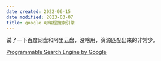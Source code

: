 ```yaml
---
date created: 2022-06-15
date modified: 2023-03-07
title: google 可编程搜索引擎
---
```


试了一下百度网盘和阿里云盘，没啥用，资源匹配出来的非常少。

[Programmable Search Engine by Google](https://cse.google.com/cse/)
